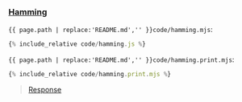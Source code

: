 ### [Hamming](code.zip)

`{{ page.path | replace:'README.md','' }}code/hamming.mjs`:

```js
{% include_relative code/hamming.js %}
```

`{{ page.path | replace:'README.md','' }}code/hamming.print.mjs`:

```js
{% include_relative code/hamming.print.mjs %}
```

> [Response](response/hamming.js)
